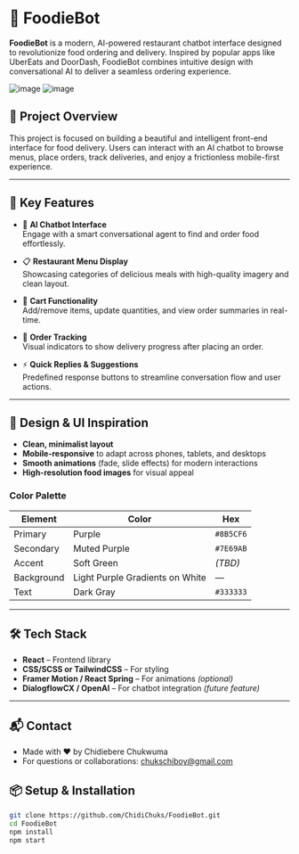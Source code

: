 # 🍔 FoodieBot

**FoodieBot** is a modern, AI-powered restaurant chatbot interface designed to revolutionize food ordering and delivery. Inspired by popular apps like UberEats and DoorDash, FoodieBot combines intuitive design with conversational AI to deliver a seamless ordering experience.

![image](https://github.com/user-attachments/assets/ccc11e9f-e51d-4fc4-9b37-fcdaf757d9ec)
![image](https://github.com/user-attachments/assets/e669c876-1ee3-4621-94bc-16d09950d5de)



## 🚀 Project Overview

This project is focused on building a beautiful and intelligent front-end interface for food delivery. Users can interact with an AI chatbot to browse menus, place orders, track deliveries, and enjoy a frictionless mobile-first experience.

---

## 🎯 Key Features

- 🤖 **AI Chatbot Interface**  
  Engage with a smart conversational agent to find and order food effortlessly.

- 📋 **Restaurant Menu Display**  
  Showcasing categories of delicious meals with high-quality imagery and clean layout.

- 🛒 **Cart Functionality**  
  Add/remove items, update quantities, and view order summaries in real-time.

- 📍 **Order Tracking**  
  Visual indicators to show delivery progress after placing an order.

- ⚡ **Quick Replies & Suggestions**  
  Predefined response buttons to streamline conversation flow and user actions.

---

## 🎨 Design & UI Inspiration

- **Clean, minimalist layout**  
- **Mobile-responsive** to adapt across phones, tablets, and desktops  
- **Smooth animations** (fade, slide effects) for modern interactions  
- **High-resolution food images** for visual appeal

### Color Palette

| Element       | Color        | Hex       |
|---------------|--------------|-----------|
| Primary       | Purple       | `#8B5CF6` |
| Secondary     | Muted Purple | `#7E69AB` |
| Accent        | Soft Green   | *(TBD)*   |
| Background    | Light Purple Gradients on White | — |
| Text          | Dark Gray    | `#333333` |

---

## 🛠️ Tech Stack

- **React** – Frontend library
- **CSS/SCSS or TailwindCSS** – For styling
- **Framer Motion / React Spring** – For animations *(optional)*
- **DialogflowCX / OpenAI** – For chatbot integration *(future feature)*

---

## 📬 Contact
- Made with ❤️ by Chidiebere Chukwuma
- For questions or collaborations: chukschiboy@gmail.com


## 📦 Setup & Installation

```bash
git clone https://github.com/ChidiChuks/FoodieBot.git
cd FoodieBot
npm install
npm start

